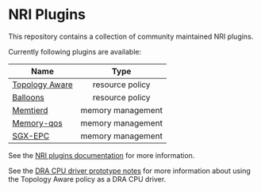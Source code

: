 # NRI Plugins

This repository contains a collection of community maintained NRI plugins.

Currently following plugins are available:

| Name                | Type              |
|---------------------|:-----------------:|
| [Topology Aware][1] | resource policy   |
| [Balloons][2]       | resource policy   |
| [Memtierd][3]       | memory management |
| [Memory-qos][4]     | memory management |
| [SGX-EPC][5]        | memory management |

[1]: https://containers.github.io/nri-plugins/stable/docs/resource-policy/policy/topology-aware.html
[2]: https://containers.github.io/nri-plugins/stable/docs/resource-policy/policy/balloons.html
[3]: https://containers.github.io/nri-plugins/stable/docs/memory/memtierd.html
[4]: https://containers.github.io/nri-plugins/stable/docs/memory/memory-qos.html
[5]: https://containers.github.io/nri-plugins/stable/docs/memory/sgx-epc.html

See the [NRI plugins documentation](https://containers.github.io/nri-plugins/) for more information.

See the [DRA CPU driver prototype notes](README-DRA-driver-proto.md) for more information
about using the Topology Aware policy as a DRA CPU driver.
